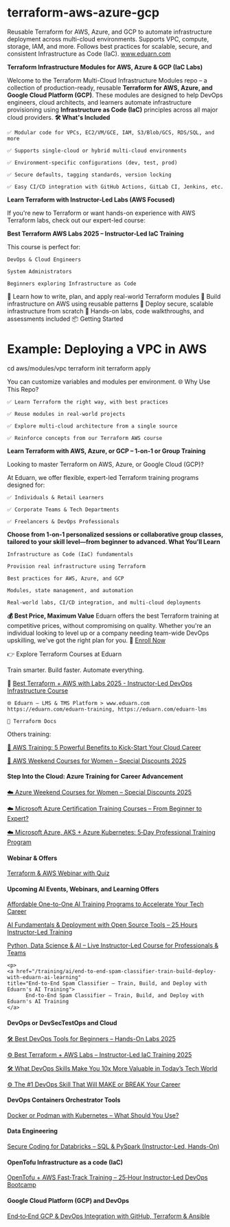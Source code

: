 # terraform-aws-azure-gcp
Reusable Terraform for AWS, Azure, and GCP to automate infrastructure deployment across multi-cloud environments. Supports VPC, compute, storage, IAM, and more. Follows best practices for scalable, secure, and consistent Infrastructure as Code (IaC). www.eduarn.com


**Terraform Infrastructure Modules for AWS, Azure & GCP (IaC Labs)**

Welcome to the Terraform Multi-Cloud Infrastructure Modules repo – a collection of production-ready, reusable **Terraform for AWS, Azure, and Google Cloud Platform (GCP)**. These modules are designed to help DevOps engineers, cloud architects, and learners automate infrastructure provisioning using **Infrastructure as Code (IaC)** principles across all major cloud providers.
**🛠 What's Included**

    ✅ Modular code for VPCs, EC2/VM/GCE, IAM, S3/Blob/GCS, RDS/SQL, and more

    ✅ Supports single-cloud or hybrid multi-cloud environments

    ✅ Environment-specific configurations (dev, test, prod)

    ✅ Secure defaults, tagging standards, version locking

    ✅ Easy CI/CD integration with GitHub Actions, GitLab CI, Jenkins, etc.

**Learn Terraform with Instructor-Led Labs (AWS Focused)**

If you're new to Terraform or want hands-on experience with AWS Terraform labs, check out our expert-led course:

**Best Terraform AWS Labs 2025 – Instructor-Led IaC Training**

This course is perfect for:

    DevOps & Cloud Engineers

    System Administrators

    Beginners exploring Infrastructure as Code

🔹 Learn how to write, plan, and apply real-world Terraform modules
🔹 Build infrastructure on AWS using reusable patterns
🔹 Deploy secure, scalable infrastructure from scratch
🔹 Hands-on labs, code walkthroughs, and assessments included
📦 Getting Started

# Example: Deploying a VPC in AWS
cd aws/modules/vpc
terraform init
terraform apply

You can customize variables and modules per environment.
🌐 Why Use This Repo?

    ✅ Learn Terraform the right way, with best practices

    ✅ Reuse modules in real-world projects

    ✅ Explore multi-cloud architecture from a single source

    ✅ Reinforce concepts from our Terraform AWS course


**Learn Terraform with AWS, Azure, or GCP – 1-on-1 or Group Training**

Looking to master Terraform on AWS, Azure, or Google Cloud (GCP)?

At Eduarn, we offer flexible, expert-led Terraform training programs designed for:

    ✅ Individuals & Retail Learners

    ✅ Corporate Teams & Tech Departments

    ✅ Freelancers & DevOps Professionals

**Choose from 1-on-1 personalized sessions or collaborative group classes, tailored to your skill level—from beginner to advanced.
What You’ll Learn**

    Infrastructure as Code (IaC) fundamentals

    Provision real infrastructure using Terraform

    Best practices for AWS, Azure, and GCP

    Modules, state management, and automation

    Real-world labs, CI/CD integration, and multi-cloud deployments

**💰 Best Price, Maximum Value**
Eduarn offers the best Terraform training at competitive prices, without compromising on quality. Whether you're an individual looking to level up or a company needing team-wide DevOps upskilling, we've got the right plan for you.
🔗 <a href="https://eduarn.com/?search=terraform#course">Enroll Now</a>

👉 Explore Terraform Courses at Eduarn

Train smarter. Build faster. Automate everything.


🔗 <a href="https://eduarn.com/training/terraform-aws/best-terraform-aws-labs-2025-instructor-led-iac">Best Terraform + AWS with Labs 2025 - Instructor-Led DevOps Infrastructure Course </a>

    🌐 Eduarn – LMS & TMS Platform > www.eduarn.com https://eduarn.com/eduarn-training, https://eduarn.com/eduarn-lms

    📘 Terraform Docs


Others training:
  <p>
    <a href="/training/aws/aws-training-5-powerful-benefits-to-kick-start-your-cloud-career" title="AWS Training: 5 Powerful Benefits to Kick-Start Your Cloud Career">
          🚀 AWS Training: 5 Powerful Benefits to Kick-Start Your Cloud Career
    </a>
  </p>
  <p>
    <a href="/training/aws/aws-weekend-courses-for-women-special-discounts-2025" title="AWS Weekend Courses for Women 2025">
          🚀 AWS Weekend Courses for Women – Special Discounts 2025
    </a>
  </p>
  <h4><strong>Step Into the Cloud: Azure Training for Career Advancement</strong></h4>
  <p>
      <a href="/training/azure/azure-weekend-courses-for-women-special-discounts-2025" title="Azure Weekend Courses for Women 2025">
        ☁️ Azure Weekend Courses for Women – Special Discounts 2025
      </a>
  </p>
  <p>
      <a href="/training/azure/microsoft-azure-certification-training-courses" title="Microsoft Azure Certification Training Courses From Beginner to Expert?">
        ☁️ Microsoft Azure Certification Training Courses – From Beginner to Expert?
      </a>
  </p>
  <p>
      <a href="/training/azure/aks-azure-kubernetes-5‑day-professional-training-on-microsoft-cloud" 
      title="AKS + Azure Kubernetes: 5‑Day Professional Training Program">
        ☁️ Microsoft Azure, AKS + Azure Kubernetes: 5‑Day Professional Training Program
      </a>
  </p>



  <h4><strong>Webinar & Offers</strong></h4>
  <p>
    <a href="/webinar/terraform-aws-webinar" title="Terraform & AWS Webinar with Quiz">
          Terraform & AWS Webinar with Quiz
    </a>
  </p>

  <h4><strong>Upcoming AI Events, Webinars, and Learning Offers</strong></h4>
  <p>
    <a href="/training/ai/affordable-one-to-one-ai-training-programs" title="Affordable One-to-One AI Training Programs to Accelerate Your Tech Career">
          Affordable One-to-One AI Training Programs to Accelerate Your Tech Career
    </a>
  </p>
  <p>
    <a href="/training/ai/ai-fundamentals-deployment-with-open-source-tools-25-hours-instructor-led-training" 
    title="AI Fundamentals & Deployment with Open Source Tools – 25 Hours Instructor-Led Training">
          AI Fundamentals & Deployment with Open Source Tools – 25 Hours Instructor-Led Training
    </a>
  </p>
  
  <p>
    <a href="/training/ai/python-data-science-and-ai-expert-instructor-led-course" title="Python, Data Science & AI – Live Instructor-Led Course for Professionals & Teams ">
          Python, Data Science & AI – Live Instructor-Led Course for Professionals & Teams 
    </a>
  </p>

    <p>
    <a href="/training/ai/end-to-end-spam-classifier-train-build-deploy-with-eduarn-ai-learning" 
    title="End-to-End Spam Classifier – Train, Build, and Deploy with Eduarn's AI Training">
          End-to-End Spam Classifier – Train, Build, and Deploy with Eduarn's AI Training
    </a>
  </p>
    
  <h4><strong>DevOps or DevSecTestOps and Cloud</strong></h4>
  <p>
      <a href="/training/devops/best-devops-tools-for-beginners-2025" title="DevOps Tools for Beginners 2025">
        🛠️ Best DevOps Tools for Beginners – Hands-On Labs 2025
      </a>
  </p>
  <p>
      <a href="/training/terraform-aws/best-terraform-aws-labs-2025-instructor-led-iac" title="Terraform AWS Instructor-Led Labs 2025">
        ⚙️ Best Terraform + AWS Labs – Instructor-Led IaC Training 2025
      </a>
  </p>
  <p>
      <a href="/training/devops/what-devops-skills-make-you-10x-more-valuable-in-today-tech-world" 
      title="What DevOps Skills Make You 10x More Valuable in Today’s Tech World">
        🛠️ What DevOps Skills Make You 10x More Valuable in Today’s Tech World
      </a>
  </p>
  <p>
      <a href="/training/devops/the-no-1-devops-skill-that-will-make-or-break-your-career" 
      title="The #1 DevOps Skill That Will MAKE or BREAK Your Career">
        ⚙️ The #1 DevOps Skill That Will MAKE or BREAK Your Career
      </a>
  </p>
  <h4><strong>DevOps Containers Orchestrator Tools</strong></h4>
  <p>
    <a href="/training/containers-orchestrator/docker-or-podman-with-kubernetes" title="Docker or Podman with Kubernetes – What Should You Use?">
      Docker or Podman with Kubernetes – What Should You Use?
    </a>
  </p>

  <h4><strong>Data Engineering</strong></h4>
  <p>
    <a href="/training/data-engineering/secure-databricks-pyspark-course"
    title="Secure Coding for Databricks – SQL & PySpark (Instructor-Led, Hands-On)">
      Secure Coding for Databricks – SQL & PySpark (Instructor-Led, Hands-On)
    </a>
  </p>

  <h4><strong>OpenTofu Infrastructure as a code (IaC)</strong></h4>
  <p>
    <a href="/training/opentofu/best-opentofu-aws-labs-instructor-led-iac"
    title="OpenTofu + AWS Fast‑Track Training – 25‑Hour Instructor‑Led DevOps Bootcamp">
      OpenTofu + AWS Fast‑Track Training – 25‑Hour Instructor‑Led DevOps Bootcamp
    </a>
  </p>  

  <h4><strong> Google Cloud Platform (GCP) and DevOps</strong></h4>
  <p>
    <a href="/training/gcp/devops-gcp-ansible-terraform-github"
    title="End‑to‑End GCP & DevOps Integration with GitHub, Terraform & Ansible">
      End‑to‑End GCP & DevOps Integration with GitHub, Terraform & Ansible
    </a>
  </p>  
